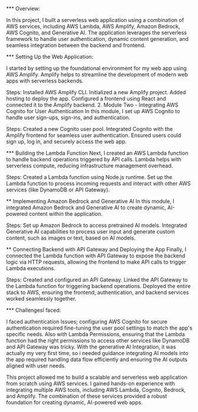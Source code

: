 *** Overview:

In this project, I built a serverless web application using a combination of AWS services, including AWS Lambda, AWS Amplify, Amazon Bedrock, AWS Cognito, and Generative AI. The application leverages the serverless framework to handle user authentication, dynamic content generation, and seamless integration between the backend and frontend.


*** Setting Up the Web Application:

I started by setting up the foundational environment for my web app using AWS Amplify. Amplify helps to streamline the development of modern web apps with serverless backends.

Steps:
Installed AWS Amplify CLI.
Initialized a new Amplify project.
Added hosting to deploy the app.
Configured a frontend using React and connected it to the Amplify backend.
2. Module Two - Integrating AWS Cognito for User Authentication
In this module, I set up AWS Cognito to handle user sign-ups, sign-ins, and authentication.

Steps:
Created a new Cognito user pool.
Integrated Cognito with the Amplify frontend for seamless user authentication.
Ensured users could sign up, log in, and securely access the web app.


*** Building the Lambda Function
Next, I created an AWS Lambda function to handle backend operations triggered by API calls. Lambda helps with serverless compute, reducing infrastructure management overhead.

Steps:
Created a Lambda function using Node.js runtime.
Set up the Lambda function to process incoming requests and interact with other AWS services (like DynamoDB or API Gateway).


** Implementing Amazon Bedrock and Generative AI
In this module, I integrated Amazon Bedrock and Generative AI to create dynamic, AI-powered content within the application.

Steps:
Set up Amazon Bedrock to access pretrained AI models.
Integrated Generative AI capabilities to process user input and generate custom content, such as images or text, based on AI models.


** Connecting Backend with API Gateway and Deploying the App
Finally, I connected the Lambda function with API Gateway to expose the backend logic via HTTP requests, allowing the frontend to make API calls to trigger Lambda executions.

Steps:
Created and configured an API Gateway.
Linked the API Gateway to the Lambda function for triggering backend operations.
Deployed the entire stack to AWS, ensuring the frontend, authentication, and backend services worked seamlessly together.



*** ChallengesI faced:

I faced authentication Issues; configuring AWS Cognito for secure authentication required fine-tuning the user pool settings to match the app's specific needs.
Also with Lambda Permissions, ensuring that the Lambda function had the right permissions to access other services like DynamoDB and API Gateway was tricky.
With the generative AI Integration, it was actually my very first time, so i needed guidance integrating AI models into the app required handling data flow efficiently and ensuring the AI outputs aligned with user needs.

This project allowed me to build a scalable and serverless web application from scratch using AWS services. I gained hands-on experience with integrating multiple AWS tools, including AWS Lambda, Cognito, Bedrock, and Amplify. The combination of these services provided a robust foundation for creating dynamic, AI-powered web apps.


